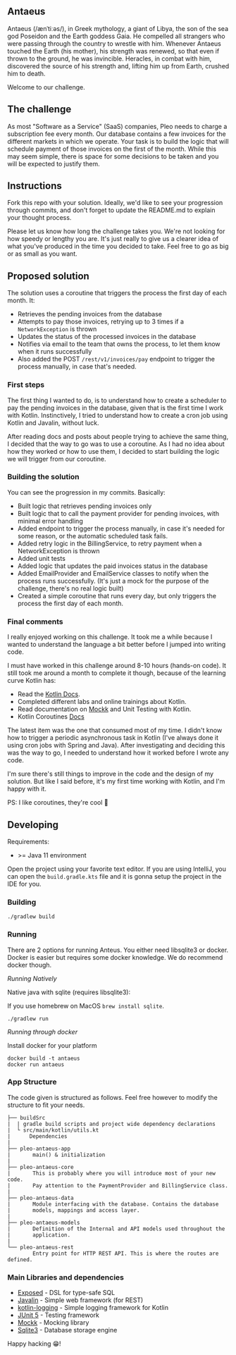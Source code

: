 ## Antaeus

Antaeus (/ænˈtiːəs/), in Greek mythology, a giant of Libya, the son of the sea god Poseidon and the Earth goddess Gaia. He compelled all strangers who were passing through the country to wrestle with him. Whenever Antaeus touched the Earth (his mother), his strength was renewed, so that even if thrown to the ground, he was invincible. Heracles, in combat with him, discovered the source of his strength and, lifting him up from Earth, crushed him to death.

Welcome to our challenge.

## The challenge

As most "Software as a Service" (SaaS) companies, Pleo needs to charge a subscription fee every month. Our database contains a few invoices for the different markets in which we operate. Your task is to build the logic that will schedule payment of those invoices on the first of the month. While this may seem simple, there is space for some decisions to be taken and you will be expected to justify them.

## Instructions

Fork this repo with your solution. Ideally, we'd like to see your progression through commits, and don't forget to update the README.md to explain your thought process.

Please let us know how long the challenge takes you. We're not looking for how speedy or lengthy you are. It's just really to give us a clearer idea of what you've produced in the time you decided to take. Feel free to go as big or as small as you want.

## Proposed solution

The solution uses a coroutine that triggers the process the first day of each month. It:

- Retrieves the pending invoices from the database
- Attempts to pay those invoices, retrying up to 3 times if a `NetworkException` is thrown
- Updates the status of the processed invoices in the database
- Notifies via email to the team that owns the process, to let them know when it runs successfully
- Also added the POST `/rest/v1/invoices/pay` endpoint to trigger the process manually, in case that's needed.

### First steps

The first thing I wanted to do, is to understand how to create a scheduler to pay the pending invoices in the database,
given that is the first time I work with Kotlin. Instinctively, I tried to understand how to create a cron job using
Kotlin and Javalin, without luck.

After reading docs and posts about people trying to achieve the same thing, I decided that the way to go was to use a
coroutine. As I had no idea about how they worked or how to use them, I decided to start building the logic we will
trigger from our coroutine.

### Building the solution

You can see the progression in my commits. Basically:

- Built logic that retrieves pending invoices only
- Built logic that to call the payment provider for pending invoices, with minimal error handling
- Added endpoint to trigger the process manually, in case it's needed for some reason, or the automatic scheduled task
  fails.
- Added retry logic in the BillingService, to retry payment when a NetworkException is thrown
- Added unit tests
- Added logic that updates the paid invoices status in the database
- Added EmailProvider and EmailService classes to notify when the process runs successfully. (It's just a mock for the
  purpose of the challenge, there's no real logic built)
- Created a simple coroutine that runs every day, but only triggers the process the first day of each month.

### Final comments

I really enjoyed working on this challenge. It took me a while because I wanted to understand the language a bit better
before I jumped into writing code.

I must have worked in this challenge around 8-10 hours (hands-on code). It still took me around a month to complete it
though, because of the learning curve Kotlin has:

- Read the [Kotlin Docs](https://kotlinlang.org/docs/home.html).
- Completed different labs and online trainings about Kotlin.
- Read documentation on [Mockk](https://mockk.io) and Unit Testing with Kotlin.
- Kotlin Coroutines [Docs](https://kotlinlang.org/docs/coroutines-overview.html)

The latest item was the one that consumed most of my time. I didn't know how to trigger a periodic asynchronous task in
Kotlin (I've always done it using cron jobs with Spring and Java). After investigating and deciding this was the way to
go, I needed to understand how it worked before I wrote any code.

I'm sure there's still things to improve in the code and the design of my solution. But like I said before, it's my
first time working with Kotlin, and I'm happy with it.

PS: I like coroutines, they're cool 🤙

## Developing

Requirements:
- \>= Java 11 environment

Open the project using your favorite text editor. If you are using IntelliJ, you can open the `build.gradle.kts` file and it is gonna setup the project in the IDE for you.

### Building

```
./gradlew build
```

### Running

There are 2 options for running Anteus. You either need libsqlite3 or docker. Docker is easier but requires some docker knowledge. We do recommend docker though.

*Running Natively*

Native java with sqlite (requires libsqlite3):

If you use homebrew on MacOS `brew install sqlite`.

```
./gradlew run
```

*Running through docker*

Install docker for your platform

```
docker build -t antaeus
docker run antaeus
```

### App Structure
The code given is structured as follows. Feel free however to modify the structure to fit your needs.
```
├── buildSrc
|  | gradle build scripts and project wide dependency declarations
|  └ src/main/kotlin/utils.kt 
|      Dependencies
|
├── pleo-antaeus-app
|       main() & initialization
|
├── pleo-antaeus-core
|       This is probably where you will introduce most of your new code.
|       Pay attention to the PaymentProvider and BillingService class.
|
├── pleo-antaeus-data
|       Module interfacing with the database. Contains the database 
|       models, mappings and access layer.
|
├── pleo-antaeus-models
|       Definition of the Internal and API models used throughout the
|       application.
|
└── pleo-antaeus-rest
        Entry point for HTTP REST API. This is where the routes are defined.
```

### Main Libraries and dependencies
* [Exposed](https://github.com/JetBrains/Exposed) - DSL for type-safe SQL
* [Javalin](https://javalin.io/) - Simple web framework (for REST)
* [kotlin-logging](https://github.com/MicroUtils/kotlin-logging) - Simple logging framework for Kotlin
* [JUnit 5](https://junit.org/junit5/) - Testing framework
* [Mockk](https://mockk.io/) - Mocking library
* [Sqlite3](https://sqlite.org/index.html) - Database storage engine

Happy hacking 😁!
